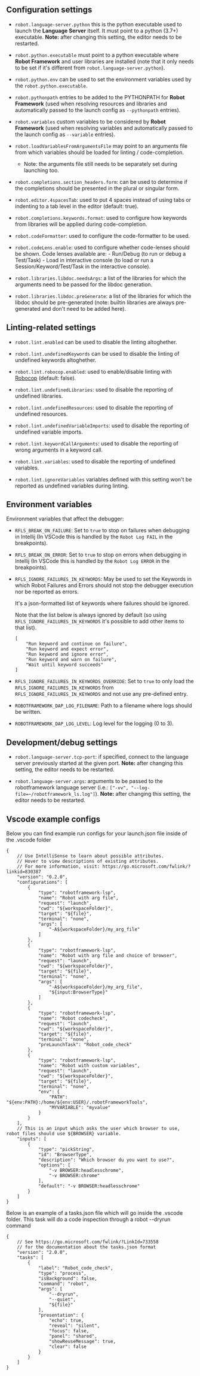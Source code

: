 Configuration settings
----------------------

- `robot.language-server.python` this is the python executable used to launch the
  **Language Server** itself. It must point to a python (3.7+) executable. **Note:**
  after changing this setting, the editor needs to be restarted.
  
- `robot.python.executable` must point to a python executable where **Robot Framework** and user 
  libraries are installed (note that it only needs to be set if it's different from `robot.language-server.python`).
  
- `robot.python.env` can be used to set the environment variables used by the `robot.python.executable`.

- `robot.pythonpath` entries to be added to the PYTHONPATH for **Robot Framework** (used when resolving resources and libraries and automatically passed to the launch config as `--pythonpath` entries).

- `robot.variables` custom variables to be considered by **Robot Framework** (used when resolving variables and automatically passed to the launch config as `--variable` entries).

- `robot.loadVariablesFromArgumentsFile` may point to an arguments file from which variables should be loaded for linting / code-completion.
    - Note: the arguments file still needs to be separately set during launching too.

- `robot.completions.section_headers.form`: can be used to determine if the completions should be presented in the plural or singular form.

- `robot.editor.4spacesTab`: used to put 4 spaces instead of using tabs or indenting to a tab level in the editor (default: true).

- `robot.completions.keywords.format`: used to configure how keywords from libraries will be applied during code-completion.

- `robot.codeFormatter`: used to configure the code-formatter to be used.

- `robot.codeLens.enable`: used to configure whether code-lenses should be shown.
      Code lenses available are:
          - Run/Debug (to run or debug a Test/Task)
          - Load in interactive console (to load or run a Session/Keyword/Test/Task in the interactive console).

- `robot.libraries.libdoc.needsArgs`: a list of the libraries for which the arguments need to be passed for the libdoc generation.

- `robot.libraries.libdoc.preGenerate`: a list of the libraries for which the libdoc should be pre-generated 
    (note: builtin libraries are always pre-generated and don't need to be added here).



Linting-related settings
--------------------------

- `robot.lint.enabled` can be used to disable the linting altoghether.

- `robot.lint.undefinedKeywords` can be used to disable the linting of undefined keywords altoghether.

- `robot.lint.robocop.enabled`: used to enable/disable linting with [Robocop](https://robocop.readthedocs.io/en/latest/) (default: false).

- `robot.lint.undefinedLibraries`: used to disable the reporting of undefined libraries.

- `robot.lint.undefinedResources`: used to disable the reporting of undefined resources.

- `robot.lint.undefinedVariableImports`: used to disable the reporting of undefined variable imports.

- `robot.lint.keywordCallArguments`: used to disable the reporting of wrong arguments in a keyword call.

- `robot.lint.variables`: used to disable the reporting of undefined variables.

- `robot.lint.ignoreVariables` variables defined with this setting won't be reported as undefined variables during linting.

Environment variables
----------------------

Environment variables that affect the debugger:

- `RFLS_BREAK_ON_FAILURE`: Set to `true` to stop on failures when debugging in Intellij
    (In VSCode this is handled by the `Robot Log FAIL` in the breakpoints).
    
- `RFLS_BREAK_ON_ERROR`: Set to `true` to stop on errors when debugging in Intellij
    (In VSCode this is handled by the `Robot Log ERROR` in the breakpoints).

- `RFLS_IGNORE_FAILURES_IN_KEYWORDS`: May be used to set the Keywords in which Robot Failures and Errors
    should not stop the debugger execution nor be reported as errors.

    It's a json-formatted list of keywords where failures should be ignored.

    Note that the list below is always ignored by default (so using `RFLS_IGNORE_FAILURES_IN_KEYWORDS`
    it's possible to add other items to that list).

    ```
    [
        "Run keyword and continue on failure",
        "Run keyword and expect error",
        "Run keyword and ignore error",
        "Run keyword and warn on failure",
        "Wait until keyword succeeds"
    ]
    ```

- `RFLS_IGNORE_FAILURES_IN_KEYWORDS_OVERRIDE`: Set to `true` to only load the `RFLS_IGNORE_FAILURES_IN_KEYWORDS` from
    `RFLS_IGNORE_FAILURES_IN_KEYWORDS` and not use any pre-defined entry.
    
- `ROBOTFRAMEWORK_DAP_LOG_FILENAME`: Path to a filename where logs should be written.

    
- `ROBOTFRAMEWORK_DAP_LOG_LEVEL`: Log level for the logging (0 to 3).


Development/debug settings
---------------------------

- `robot.language-server.tcp-port`: if specified, connect to the language server previously started at the given port. **Note:**
  after changing this setting, the editor needs to be restarted.
  
- `robot.language-server.args`: arguments to be passed to the robotframework language server (i.e.: `["-vv", "--log-file=~/robotframework_ls.log"]`). **Note:**
  after changing this setting, the editor needs to be restarted.

Vscode example configs
---------------------------

Below you can find example run configs for your launch.json file inside of the .vscode folder

```
{
    // Use IntelliSense to learn about possible attributes.
    // Hover to view descriptions of existing attributes.
    // For more information, visit: https://go.microsoft.com/fwlink/?linkid=830387
    "version": "0.2.0",
    "configurations": [
        {
            "type": "robotframework-lsp",
            "name": "Robot with arg file",
            "request": "launch",
            "cwd": "${workspaceFolder}",
            "target": "${file}",
            "terminal": "none",
            "args": [
                "-A${workspaceFolder}/my_arg_file"
            ]
        },
        {
            "type": "robotframework-lsp",
            "name": "Robot with arg file and choice of browser",
            "request": "launch",
            "cwd": "${workspaceFolder}",
            "target": "${file}",
            "terminal": "none",
            "args": [
                "-A${workspaceFolder}/my_arg_file",
                "${input:BrowserType}"
            ]
        },
        {
            "type": "robotframework-lsp",
            "name": "Robot codecheck",
            "request": "launch",
            "cwd": "${workspaceFolder}",
            "target": "${file}",
            "terminal": "none",
            "preLaunchTask": "Robot_code_check"
        },
        {
            "type": "robotframework-lsp",
            "name": "Robot with custom variables",
            "request": "launch",
            "cwd": "${workspaceFolder}",
            "target": "${file}",
            "terminal": "none",
            "env": {
                "PATH": "${env:PATH}:/home/${env:USER}/.robotFrameworkTools",
                "MYVARIABLE": "myvalue"
            }
        }
    ],
    // This is an input which asks the user which browser to use, robot files should use ${BROWSER} variable.
    "inputs": [
        {
            "type": "pickString",
            "id": "BrowserType",
            "description": "Which browser du you want to use?",
            "options": [
                "-v BROWSER:headlesschrome",
                "-v BROWSER:chrome"
            ],
            "default": "-v BROWSER:headlesschrome"
        }
    ]
}
```

Below is an example of a tasks.json file which will go inside the .vscode folder. This task will do a code inspection through a robot --dryrun command

```
{
    // See https://go.microsoft.com/fwlink/?LinkId=733558
    // for the documentation about the tasks.json format
    "version": "2.0.0",
    "tasks": [
        {
            "label": "Robot_code_check",
            "type": "process",
            "isBackground": false,
            "command": "robot",
            "args": [
                "--dryrun",
                "--quiet",
                "${file}"
            ],
            "presentation": {
                "echo": true,
                "reveal": "silent",
                "focus": false,
                "panel": "shared",
                "showReuseMessage": true,
                "clear": false
            }
        }
    ]
}
```
